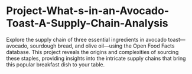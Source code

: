 # Project-What-s-in-an-Avocado-Toast-A-Supply-Chain-Analysis
Explore the supply chain of three essential ingredients in avocado toast—avocado, sourdough bread, and olive oil—using the Open Food Facts database. This project reveals the origins and complexities of sourcing these staples, providing insights into the intricate supply chains that bring this popular breakfast dish to your table.
